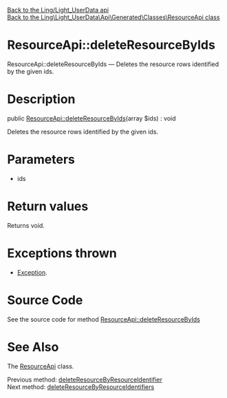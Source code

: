 [Back to the Ling/Light_UserData api](https://github.com/lingtalfi/Light_UserData/blob/master/doc/api/Ling/Light_UserData.md)<br>
[Back to the Ling\Light_UserData\Api\Generated\Classes\ResourceApi class](https://github.com/lingtalfi/Light_UserData/blob/master/doc/api/Ling/Light_UserData/Api/Generated/Classes/ResourceApi.md)


ResourceApi::deleteResourceByIds
================



ResourceApi::deleteResourceByIds — Deletes the resource rows identified by the given ids.




Description
================


public [ResourceApi::deleteResourceByIds](https://github.com/lingtalfi/Light_UserData/blob/master/doc/api/Ling/Light_UserData/Api/Generated/Classes/ResourceApi/deleteResourceByIds.md)(array $ids) : void




Deletes the resource rows identified by the given ids.




Parameters
================


- ids

    


Return values
================

Returns void.


Exceptions thrown
================

- [Exception](http://php.net/manual/en/class.exception.php).&nbsp;







Source Code
===========
See the source code for method [ResourceApi::deleteResourceByIds](https://github.com/lingtalfi/Light_UserData/blob/master/Api/Generated/Classes/ResourceApi.php#L287-L290)


See Also
================

The [ResourceApi](https://github.com/lingtalfi/Light_UserData/blob/master/doc/api/Ling/Light_UserData/Api/Generated/Classes/ResourceApi.md) class.

Previous method: [deleteResourceByResourceIdentifier](https://github.com/lingtalfi/Light_UserData/blob/master/doc/api/Ling/Light_UserData/Api/Generated/Classes/ResourceApi/deleteResourceByResourceIdentifier.md)<br>Next method: [deleteResourceByResourceIdentifiers](https://github.com/lingtalfi/Light_UserData/blob/master/doc/api/Ling/Light_UserData/Api/Generated/Classes/ResourceApi/deleteResourceByResourceIdentifiers.md)<br>

